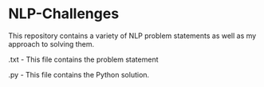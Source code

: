 # NLP-Challenges

This repository contains a variety of NLP problem statements as well as my approach to solving them.

.txt - This file contains the problem statement

.py - This file contains the Python solution.
